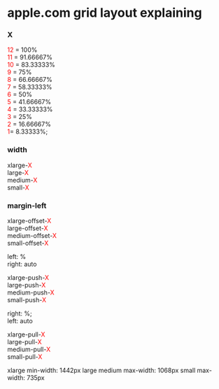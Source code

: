 # apple.com grid layout explaining





<h3>X</h3>

<span style="color:red">12</span> = 100%<br /> 
<span style="color:red">11</span> = 91.66667%<br /> 
<span style="color:red">10</span> = 83.33333%<br /> 
<span style="color:red">9</span> = 75%<br /> 
<span style="color:red">8</span> = 66.66667%<br /> 
<span style="color:red">7</span> = 58.33333%<br /> 
<span style="color:red">6</span> = 50%<br /> 
<span style="color:red">5</span> = 41.66667%<br /> 
<span style="color:red">4</span> = 33.33333%<br /> 
<span style="color:red">3</span> = 25%<br /> 
<span style="color:red">2</span> = 16.66667%<br /> 
<span style="color:red">1</span>= 8.33333%;<br /> 




<h3>width</h3>

xlarge-<span style="color:red">X</span><br /> 
large-<span style="color:red">X</span><br /> 
medium-<span style="color:red">X</span><br /> 
small-<span style="color:red">X</span><br /> 



<h3>margin-left</h3>

xlarge-offset-<span style="color:red">X</span><br /> 
large-offset-<span style="color:red">X</span><br /> 
medium-offset-<span style="color:red">X</span><br /> 
small-offset-<span style="color:red">X</span><br /> 





</h3>left: %<br /> right: auto</h3>

xlarge-push-<span style="color:red">X</span><br /> 
large-push-<span style="color:red">X</span><br /> 
medium-push-<span style="color:red">X</span><br /> 
small-push-<span style="color:red">X</span><br /> 



</h3>right: %;<br /> left: auto</h3>

xlarge-pull-<span style="color:red">X</span><br /> 
large-pull-<span style="color:red">X</span><br /> 
medium-pull-<span style="color:red">X</span><br /> 
small-pull-<span style="color:red">X</span><br /> 




</h4>xlarge</h4>
min-width: 1442px

</h4>large</h4>

</h4>medium</h4>
max-width: 1068px

</h4>small</h4>
max-width: 735px






